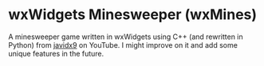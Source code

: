 # wxWidgets Minesweeper (wxMines)
A minesweeper game written in wxWidgets using C++ (and rewritten in Python) from [javidx9](https://www.youtube.com/watch?v=FOIbK4bJKS8) on YouTube. I might improve on it and add some unique features in the future.
